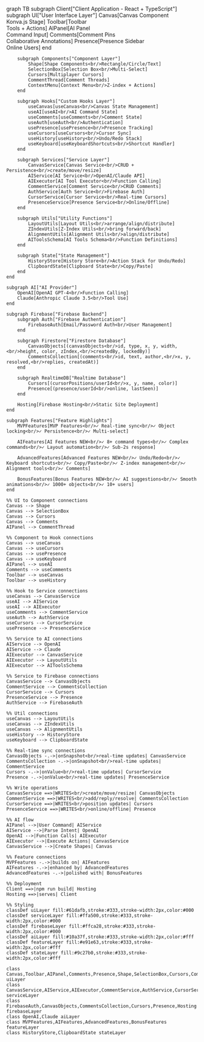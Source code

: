 graph TB
    subgraph Client["Client Application - React + TypeScript"]
        subgraph UI["User Interface Layer"]
            Canvas[Canvas Component<br/>Konva.js Stage]
            Toolbar[Toolbar<br/>Tools + Actions]
            AIPanel[AI Panel<br/>Command Input]
            Comments[Comment Pins<br/>Collaborative Annotations]
            Presence[Presence Sidebar<br/>Online Users]
        end
        
        subgraph Components["Component Layer"]
            Shape[Shape Components<br/>Rectangle/Circle/Text]
            SelectionBox[Selection Box<br/>Multi-Select]
            Cursors[Multiplayer Cursors]
            CommentThread[Comment Threads]
            ContextMenu[Context Menu<br/>Z-index + Actions]
        end
        
        subgraph Hooks["Custom Hooks Layer"]
            useCanvas[useCanvas<br/>Canvas State Management]
            useAI[useAI<br/>AI Command State]
            useComments[useComments<br/>Comment State]
            useAuth[useAuth<br/>Authentication]
            usePresence[usePresence<br/>Presence Tracking]
            useCursors[useCursors<br/>Cursor Sync]
            useHistory[useHistory<br/>Undo/Redo Stack]
            useKeyboard[useKeyboardShortcuts<br/>Shortcut Handler]
        end
        
        subgraph Services["Service Layer"]
            CanvasService[Canvas Service<br/>CRUD + Persistence<br/>create/move/resize]
            AIService[AI Service<br/>OpenAI/Claude API]
            AIExecutor[AI Tool Executor<br/>Function Calling]
            CommentService[Comment Service<br/>CRUD Comments]
            AuthService[Auth Service<br/>Firebase Auth]
            CursorService[Cursor Service<br/>Real-time Cursors]
            PresenceService[Presence Service<br/>Online/Offline]
        end
        
        subgraph Utils["Utility Functions"]
            LayoutUtils[Layout Utils<br/>arrange/align/distribute]
            ZIndexUtils[Z-Index Utils<br/>bring forward/back]
            AlignmentUtils[Alignment Utils<br/>align/distribute]
            AIToolsSchema[AI Tools Schema<br/>Function Definitions]
        end
        
        subgraph State["State Management"]
            HistoryStore[History Store<br/>Action Stack for Undo/Redo]
            ClipboardState[Clipboard State<br/>Copy/Paste]
        end
    end
    
    subgraph AI["AI Provider"]
        OpenAI[OpenAI GPT-4<br/>Function Calling]
        Claude[Anthropic Claude 3.5<br/>Tool Use]
    end
    
    subgraph Firebase["Firebase Backend"]
        subgraph Auth["Firebase Authentication"]
            FirebaseAuth[Email/Password Auth<br/>User Management]
        end
        
        subgraph Firestore["Firestore Database"]
            CanvasObjects[(canvasObjects<br/>id, type, x, y, width,<br/>height, color, zIndex,<br/>createdBy, lockedBy)]
            CommentsCollection[(comments<br/>id, text, author,<br/>x, y, resolved,<br/>replies, createdAt)]
        end
        
        subgraph RealtimeDB["Realtime Database"]
            Cursors[(cursorPositions/userId<br/>x, y, name, color)]
            Presence[(presence/userId<br/>online, lastSeen)]
        end
        
        Hosting[Firebase Hosting<br/>Static Site Deployment]
    end
    
    subgraph Features["Feature Highlights"]
        MVPFeatures[MVP Features<br/>✓ Real-time sync<br/>✓ Object locking<br/>✓ Persistence<br/>✓ Multi-select]
        
        AIFeatures[AI Features NEW<br/>✓ 8+ command types<br/>✓ Complex commands<br/>✓ Layout automation<br/>✓ Sub-2s response]
        
        AdvancedFeatures[Advanced Features NEW<br/>✓ Undo/Redo<br/>✓ Keyboard shortcuts<br/>✓ Copy/Paste<br/>✓ Z-index management<br/>✓ Alignment tools<br/>✓ Comments]
        
        BonusFeatures[Bonus Features NEW<br/>✓ AI suggestions<br/>✓ Smooth animations<br/>✓ 1000+ objects<br/>✓ 10+ users]
    end
    
    %% UI to Component connections
    Canvas --> Shape
    Canvas --> SelectionBox
    Canvas --> Cursors
    Canvas --> Comments
    AIPanel --> CommentThread
    
    %% Component to Hook connections
    Canvas --> useCanvas
    Canvas --> useCursors
    Canvas --> usePresence
    Canvas --> useKeyboard
    AIPanel --> useAI
    Comments --> useComments
    Toolbar --> useCanvas
    Toolbar --> useHistory
    
    %% Hook to Service connections
    useCanvas --> CanvasService
    useAI --> AIService
    useAI --> AIExecutor
    useComments --> CommentService
    useAuth --> AuthService
    useCursors --> CursorService
    usePresence --> PresenceService
    
    %% Service to AI connections
    AIService --> OpenAI
    AIService --> Claude
    AIExecutor --> CanvasService
    AIExecutor --> LayoutUtils
    AIExecutor --> AIToolsSchema
    
    %% Service to Firebase connections
    CanvasService --> CanvasObjects
    CommentService --> CommentsCollection
    CursorService --> Cursors
    PresenceService --> Presence
    AuthService --> FirebaseAuth
    
    %% Util connections
    useCanvas --> LayoutUtils
    useCanvas --> ZIndexUtils
    useCanvas --> AlignmentUtils
    useHistory --> HistoryStore
    useKeyboard --> ClipboardState
    
    %% Real-time sync connections
    CanvasObjects -.->|onSnapshot<br/>real-time updates| CanvasService
    CommentsCollection -.->|onSnapshot<br/>real-time updates| CommentService
    Cursors -.->|onValue<br/>real-time updates| CursorService
    Presence -.->|onValue<br/>real-time updates| PresenceService
    
    %% Write operations
    CanvasService ==>|WRITES<br/>create/move/resize| CanvasObjects
    CommentService ==>|WRITES<br/>add/reply/resolve| CommentsCollection
    CursorService ==>|WRITES<br/>position updates| Cursors
    PresenceService ==>|WRITES<br/>online/offline| Presence
    
    %% AI flow
    AIPanel -->|User Command| AIService
    AIService -->|Parse Intent| OpenAI
    OpenAI -->|Function Calls| AIExecutor
    AIExecutor -->|Execute Actions| CanvasService
    CanvasService -->|Create Shapes| Canvas
    
    %% Feature connections
    MVPFeatures -.->|builds on| AIFeatures
    AIFeatures -.->|enhanced by| AdvancedFeatures
    AdvancedFeatures -.->|polished with| BonusFeatures
    
    %% Deployment
    Client ==>|npm run build| Hosting
    Hosting ==>|serves| Client
    
    %% Styling
    classDef uiLayer fill:#61dafb,stroke:#333,stroke-width:2px,color:#000
    classDef serviceLayer fill:#ffa500,stroke:#333,stroke-width:2px,color:#000
    classDef firebaseLayer fill:#ffca28,stroke:#333,stroke-width:2px,color:#000
    classDef aiLayer fill:#10a37f,stroke:#333,stroke-width:2px,color:#fff
    classDef featureLayer fill:#e91e63,stroke:#333,stroke-width:2px,color:#fff
    classDef stateLayer fill:#9c27b0,stroke:#333,stroke-width:2px,color:#fff
    
    class Canvas,Toolbar,AIPanel,Comments,Presence,Shape,SelectionBox,Cursors,CommentThread,ContextMenu uiLayer
    class CanvasService,AIService,AIExecutor,CommentService,AuthService,CursorService,PresenceService serviceLayer
    class FirebaseAuth,CanvasObjects,CommentsCollection,Cursors,Presence,Hosting firebaseLayer
    class OpenAI,Claude aiLayer
    class MVPFeatures,AIFeatures,AdvancedFeatures,BonusFeatures featureLayer
    class HistoryStore,ClipboardState stateLayer